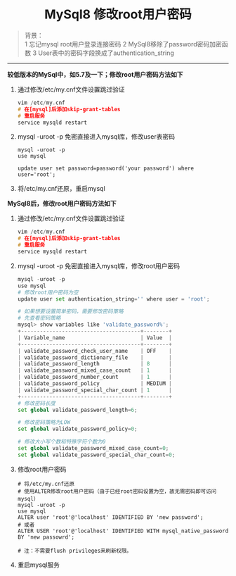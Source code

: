 # <center>MySql8 修改root用户密码

> 背景：  
1  忘记mysql root用户登录连接密码
2  MySql8移除了password密码加密函数
3  User表中的密码字段换成了authentication_string   
***

**较低版本的MySql中，如5.7及一下；修改root用户密码方法如下**
1. 通过修改/etc/my.cnf文件设置跳过验证

    ```C
    vim /etc/my.cnf
    # 在[mysql]后添加skip-grant-tables
    # 重启服务
    service mysqld restart 
    ```  

2. mysql -uroot -p 免密直接进入mysql库，修改user表密码  

    ```
    mysql -uroot -p
    use mysql

    update user set password=password('your password') where user='root';
    ```  
3. 将/etc/my.cnf还原，重启mysql

**MySql8后，修改root用户密码方法如下**  

1. 通过修改/etc/my.cnf文件设置跳过验证

    ```C
    vim /etc/my.cnf
    # 在[mysql]后添加skip-grant-tables
    # 重启服务
    service mysqld restart 
    ```    

2. mysql -uroot -p 免密直接进入mysql库，修改root用户密码

    ```python
    mysql -uroot -p
    use mysql
    # 修改root用户密码为空
    update user set authentication_string='' where user = 'root';

    # 如果想要设置简单密码，需要修改密码策略
    # 先查看密码策略
    mysql> show variables like 'validate_password%';
    +--------------------------------------+--------+
    | Variable_name                        | Value  |
    +--------------------------------------+--------+
    | validate_password_check_user_name    | OFF    |
    | validate_password_dictionary_file    |        |
    | validate_password_length             | 8      |
    | validate_password_mixed_case_count   | 1      |
    | validate_password_number_count       | 1      |
    | validate_password_policy             | MEDIUM |
    | validate_password_special_char_count | 1      |
    +--------------------------------------+--------+
    # 修改密码长度
    set global validate_password_length=6;

    # 修改密码策略为LOW
    set global validate_password_policy=0;

    # 修改大小写个数和特殊字符个数为0
    set global validate_password_mixed_case_count=0;
    set global validate_password_special_char_count=0;

    ```   

3. 修改root用户密码

    ```
    # 将/etc/my.cnf还原
    # 使用ALTER修改root用户密码（由于已经root密码设置为空，故无需密码即可访问mysql）
    mysql -uroot -p
    use mysql
    ALTER user 'root'@'localhost' IDENTIFIED BY 'new password';
    # 或者
    ALTER USER 'root'@'localhost' IDENTIFIED WITH mysql_native_password BY 'new passowrd';

    # 注：不需要flush privileges来刷新权限。
    ```  
    
4. 重启mysql服务